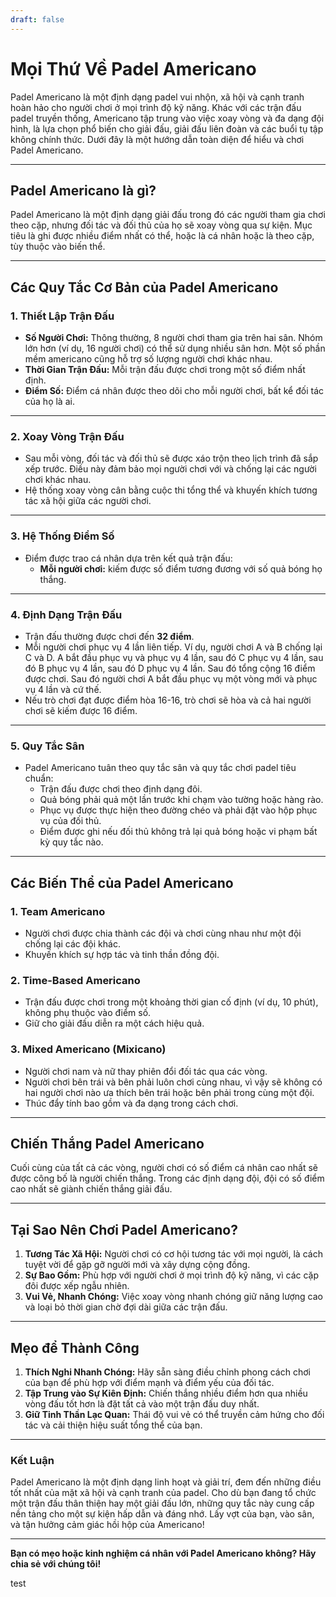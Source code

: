 ```yaml
---
draft: false
---
```

# Mọi Thứ Về Padel Americano

Padel Americano là một định dạng padel vui nhộn, xã hội và cạnh tranh hoàn hảo cho người chơi ở mọi trình độ kỹ năng. Khác với các trận đấu padel truyền thống, Americano tập trung vào việc xoay vòng và đa dạng đội hình, là lựa chọn phổ biến cho giải đấu, giải đấu liên đoàn và các buổi tụ tập không chính thức. Dưới đây là một hướng dẫn toàn diện để hiểu và chơi Padel Americano.

---

## **Padel Americano là gì?**

Padel Americano là một định dạng giải đấu trong đó các người tham gia chơi theo cặp, nhưng đối tác và đối thủ của họ sẽ xoay vòng qua sự kiện. Mục tiêu là ghi được nhiều điểm nhất có thể, hoặc là cá nhân hoặc là theo cặp, tùy thuộc vào biến thể.

---

## **Các Quy Tắc Cơ Bản của Padel Americano**

### **1. Thiết Lập Trận Đấu**
- **Số Người Chơi:** Thông thường, 8 người chơi tham gia trên hai sân. Nhóm lớn hơn (ví dụ, 16 người chơi) có thể sử dụng nhiều sân hơn. Một số phần mềm americano cũng hỗ trợ số lượng người chơi khác nhau.
- **Thời Gian Trận Đấu:** Mỗi trận đấu được chơi trong một số điểm nhất định.
- **Điểm Số:** Điểm cá nhân được theo dõi cho mỗi người chơi, bất kể đối tác của họ là ai.

---

### **2. Xoay Vòng Trận Đấu**
- Sau mỗi vòng, đối tác và đối thủ sẽ được xáo trộn theo lịch trình đã sắp xếp trước. Điều này đảm bảo mọi người chơi với và chống lại các người chơi khác nhau.
- Hệ thống xoay vòng cân bằng cuộc thi tổng thể và khuyến khích tương tác xã hội giữa các người chơi.

---

### **3. Hệ Thống Điểm Số**
- Điểm được trao cá nhân dựa trên kết quả trận đấu:
  - **Mỗi người chơi:** kiếm được số điểm tương đương với số quả bóng họ thắng.

---

### **4. Định Dạng Trận Đấu**
- Trận đấu thường được chơi đến **32 điểm**.
- Mỗi người chơi phục vụ 4 lần liên tiếp. Ví dụ, người chơi A và B chống lại C và D. A bắt đầu phục vụ và phục vụ 4 lần, sau đó C phục vụ 4 lần, sau đó B phục vụ 4 lần, sau đó D phục vụ 4 lần. Sau đó tổng cộng 16 điểm được chơi. Sau đó người chơi A bắt đầu phục vụ một vòng mới và phục vụ 4 lần và cứ thế.
- Nếu trò chơi đạt được điểm hòa 16-16, trò chơi sẽ hòa và cả hai người chơi sẽ kiếm được 16 điểm.

---

### **5. Quy Tắc Sân**
- Padel Americano tuân theo quy tắc sân và quy tắc chơi padel tiêu chuẩn:
  - Trận đấu được chơi theo định dạng đôi.
  - Quả bóng phải quả một lần trước khi chạm vào tường hoặc hàng rào.
  - Phục vụ được thực hiện theo đường chéo và phải đặt vào hộp phục vụ của đối thủ.
  - Điểm được ghi nếu đối thủ không trả lại quả bóng hoặc vi phạm bất kỳ quy tắc nào.

---

## **Các Biến Thể của Padel Americano**

### **1. Team Americano**
- Người chơi được chia thành các đội và chơi cùng nhau như một đội chống lại các đội khác.
- Khuyến khích sự hợp tác và tinh thần đồng đội.

### **2. Time-Based Americano**
- Trận đấu được chơi trong một khoảng thời gian cố định (ví dụ, 10 phút), không phụ thuộc vào điểm số.
- Giữ cho giải đấu diễn ra một cách hiệu quả.

### **3. Mixed Americano (Mixicano)**
- Người chơi nam và nữ thay phiên đổi đối tác qua các vòng.
- Người chơi bên trái và bên phải luôn chơi cùng nhau, vì vậy sẽ không có hai người chơi nào ưa thích bên trái hoặc bên phải trong cùng một đội.
- Thúc đẩy tính bao gồm và đa dạng trong cách chơi.

---

## **Chiến Thắng Padel Americano**

Cuối cùng của tất cả các vòng, người chơi có số điểm cá nhân cao nhất sẽ được công bố là người chiến thắng. Trong các định dạng đội, đội có số điểm cao nhất sẽ giành chiến thắng giải đấu.

---

## **Tại Sao Nên Chơi Padel Americano?**

1. **Tương Tác Xã Hội:** Người chơi có cơ hội tương tác với mọi người, là cách tuyệt vời để gặp gỡ người mới và xây dựng cộng đồng.
2. **Sự Bao Gồm:** Phù hợp với người chơi ở mọi trình độ kỹ năng, vì các cặp đôi được xếp ngẫu nhiên.
3. **Vui Vẻ, Nhanh Chóng:** Việc xoay vòng nhanh chóng giữ năng lượng cao và loại bỏ thời gian chờ đợi dài giữa các trận đấu.

---

## **Mẹo để Thành Công**

1. **Thích Nghi Nhanh Chóng:** Hãy sẵn sàng điều chỉnh phong cách chơi của bạn để phù hợp với điểm mạnh và điểm yếu của đối tác.
2. **Tập Trung vào Sự Kiên Định:** Chiến thắng nhiều điểm hơn qua nhiều vòng đấu tốt hơn là đặt tất cả vào một trận đấu duy nhất.
3. **Giữ Tinh Thần Lạc Quan:** Thái độ vui vẻ có thể truyền cảm hứng cho đối tác và cải thiện hiệu suất tổng thể của bạn.

---

### **Kết Luận**

Padel Americano là một định dạng linh hoạt và giải trí, đem đến những điều tốt nhất của mặt xã hội và cạnh tranh của padel. Cho dù bạn đang tổ chức một trận đấu thân thiện hay một giải đấu lớn, những quy tắc này cung cấp nền tảng cho một sự kiện hấp dẫn và đáng nhớ. Lấy vợt của bạn, vào sân, và tận hưởng cảm giác hồi hộp của Americano!

---

**Bạn có mẹo hoặc kinh nghiệm cá nhân với Padel Americano không? Hãy chia sẻ với chúng tôi!**

test